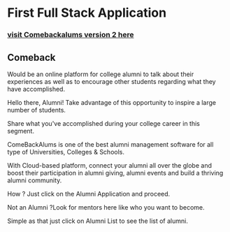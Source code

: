 
# First Full Stack Application

### [visit Comebackalums version 2 here](https://comebackalums.web.app/)


## Comeback

Would be an online platform for college alumni to talk about their experiences as well as to encourage other students regarding what they have accomplished.
  
Hello there, Alumni! Take advantage of this opportunity to inspire a large number of students.
  
Share what you've accomplished during your college career in this segment.
                
ComeBackAlums is one of the best alumni management software for all type of Universities, Colleges & Schools.
                
With Cloud-based platform, connect your alumni all over the globe and boost their participation in alumni giving, alumni events and build a thriving alumni community.
  
How ? Just click on the Alumni Application and proceed.

Not an Alumni ?Look for mentors here like who you want to become.

Simple as that just click on Alumni List to see the list of alumni.


